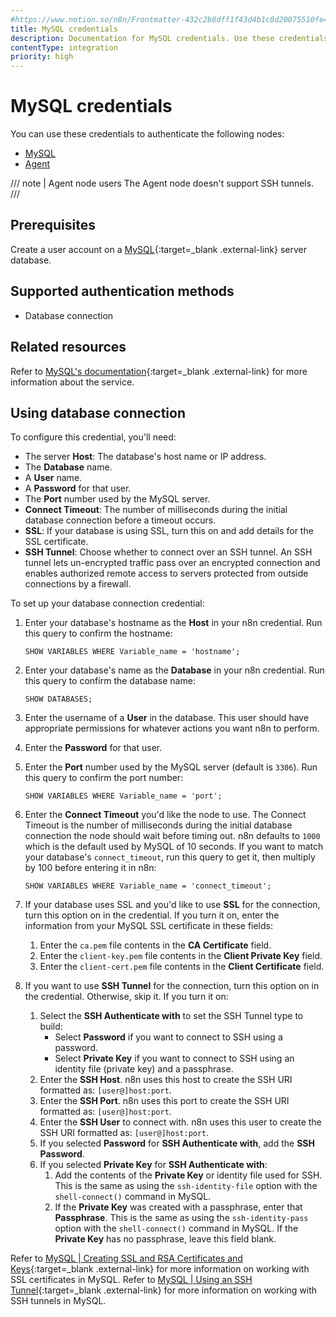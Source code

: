 ```yaml
---
#https://www.notion.so/n8n/Frontmatter-432c2b8dff1f43d4b1c8d20075510fe4
title: MySQL credentials
description: Documentation for MySQL credentials. Use these credentials to authenticate MySQL in n8n, a workflow automation platform.
contentType: integration
priority: high
---
```


# MySQL credentials

You can use these credentials to authenticate the following nodes:

- [MySQL](/integrations/builtin/app-nodes/n8n-nodes-base.mysql/)
- [Agent](/integrations/builtin/cluster-nodes/root-nodes/n8n-nodes-langchain.agent)

/// note | Agent node users
The Agent node doesn't support SSH tunnels.
///

## Prerequisites

Create a user account on a [MySQL](https://www.mysql.com/){:target=_blank .external-link} server database.

## Supported authentication methods

- Database connection

## Related resources

Refer to [MySQL's documentation](https://dev.mysql.com/doc/refman/8.3/en/){:target=_blank .external-link} for more information about the service.

## Using database connection

To configure this credential, you'll need:

- The server **Host**: The database's host name or IP address.
- The **Database** name.
- A **User** name.
- A **Password** for that user.
- The **Port** number used by the MySQL server.
- **Connect Timeout**: The number of milliseconds during the initial database connection before a timeout occurs.
- **SSL**: If your database is using SSL, turn this on and add details for the SSL certificate.
- **SSH Tunnel**: Choose whether to connect over an SSH tunnel. An SSH tunnel lets un-encrypted traffic pass over an encrypted connection and enables authorized remote access to servers protected from outside connections by a firewall.

To set up your database connection credential:

1. Enter your database's hostname as the **Host** in your n8n credential. Run this query to confirm the hostname:

    ```
    SHOW VARIABLES WHERE Variable_name = 'hostname';
    ```

2. Enter your database's name as the **Database** in your n8n credential. Run this query to confirm the database name:

    ```
    SHOW DATABASES;
    ```

3. Enter the username of a **User** in the database. This user should have appropriate permissions for whatever actions you want n8n to perform.
4. Enter the **Password** for that user.
5. Enter the **Port** number used by the MySQL server (default is `3306`). Run this query to confirm the port number:

    ```
    SHOW VARIABLES WHERE Variable_name = 'port';
    ```

6. Enter the **Connect Timeout** you'd like the node to use. The Connect Timeout is the number of milliseconds during the initial database connection the node should wait before timing out. n8n defaults to `1000` which is the default used by MySQL of 10 seconds. If you want to match your database's `connect_timeout`, run this query to get it, then multiply by 100 before entering it in n8n:

    ```
    SHOW VARIABLES WHERE Variable_name = 'connect_timeout';
    ```

7. If your database uses SSL and you'd like to use **SSL** for the connection, turn this option on in the credential. If you turn it on, enter the information from your MySQL SSL certificate in these fields:
    1. Enter the `ca.pem` file contents in the **CA Certificate** field.
    2. Enter the `client-key.pem` file contents in the **Client Private Key** field.
    3. Enter the `client-cert.pem` file contents in the **Client Certificate** field.
8. If you want to use **SSH Tunnel** for the connection, turn this option on in the credential. Otherwise, skip it. If you turn it on:
    1. Select the **SSH Authenticate with** to set the SSH Tunnel type to build:
        - Select **Password** if you want to connect to SSH using a password.
        - Select **Private Key** if you want to connect to SSH using an identity file (private key) and a passphrase. 
    2. Enter the **SSH Host**. n8n uses this host to create the SSH URI formatted as: `[user@]host:port`.
    3. Enter the **SSH Port**. n8n uses this port to create the SSH URI formatted as: `[user@]host:port`.
    4. Enter the **SSH User** to connect with. n8n uses this user to create the SSH URI formatted as: `[user@]host:port`.
    5. If you selected **Password** for **SSH Authenticate with**, add the **SSH Password**.
    6. If you selected **Private Key** for **SSH Authenticate with**:
        1. Add the contents of the **Private Key** or identity file used for SSH. This is the same as using the `ssh-identity-file` option with the `shell-connect()` command in MySQL.
        2. If the **Private Key** was created with a passphrase, enter that **Passphrase**. This is the same as using the `ssh-identity-pass` option with the `shell-connect()` command in MySQL. If the **Private Key** has no passphrase, leave this field blank.

Refer to [MySQL | Creating SSL and RSA Certificates and Keys](https://dev.mysql.com/doc/refman/8.0/en/creating-ssl-rsa-files.html){:target=_blank .external-link} for more information on working with SSL certificates in MySQL. Refer to [MySQL | Using an SSH Tunnel](https://dev.mysql.com/doc/mysql-shell/8.0/en/mysql-shell-connection-ssh.html){:target=_blank .external-link} for more information on working with SSH tunnels in MySQL.
